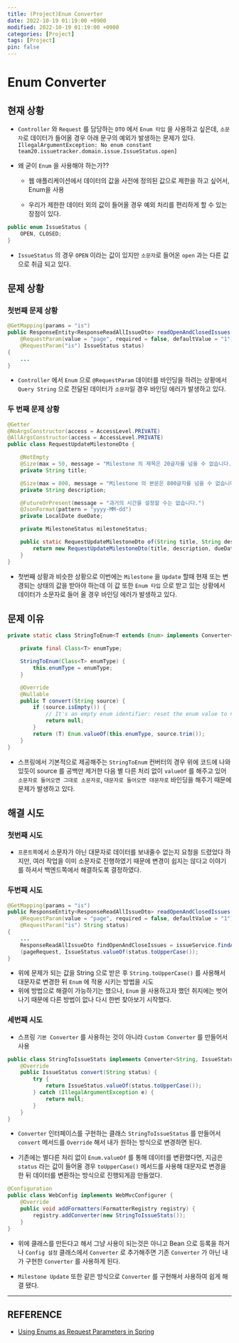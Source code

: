 ```yaml
---
title: (Project)Enum Converter
date: 2022-10-19 01:19:00 +0900
modified: 2022-10-19 01:19:00 +0900
categories: [Project]
tags: [Project]
pin: false
---
```


# Enum Converter

## 현재 상황
- `Controller` 와 `Request` 를 담당하는 `DTO` 에서 `Enum 타입` 을 사용하고 싶은데, `소문자`로 데이터가 들어올 경우 아래 문구의 예외가 발생하는 문제가 있다.
  `IllegalArgumentException: No enum constant team20.issuetracker.domain.issue.IssueStatus.open]`

- 왜 굳이 `Enum` 을 사용해야 하는가??
    - 웹 애플리케이션에서 데이터의 값을 사전에 정의된 값으로 제한을 하고 싶어서, Enum을 사용
    
    - 우리가 제한한 데이터 외의 값이 들어올 경우 예외 처리를 편리하게 할 수 있는 장점이 있다.
    
        

```java
public enum IssueStatus {
    OPEN, CLOSED;
}
```
- `IssueStatus` 의 경우 `OPEN` 이라는 값이 있지만 `소문자`로 들어온 `open` 과는 다른 값으로 취급 되고 있다.



## 문제 상황

### 첫번째 문제 상황

```java
@GetMapping(params = "is")
public ResponseEntity<ResponseReadAllIssueDto> readOpenAndClosedIssues(
    @RequestParam(value = "page", required = false, defaultValue = "1") String page,
    @RequestParam("is") IssueStatus status) 
{
    ...
}
```
- `Controller` 에서 `Enum` 으로 `@RequestParam` 데이터를 바인딩을 하려는 상황에서 `Query String` 으로 전달된 데이터가 `소문자`일 경우 바인딩 에러가 발생하고 있다.



### 두 번째 문제 상황

```java
@Getter
@NoArgsConstructor(access = AccessLevel.PRIVATE)
@AllArgsConstructor(access = AccessLevel.PRIVATE)
public class RequestUpdateMilestoneDto {

    @NotEmpty
    @Size(max = 50, message = "Milestone 의 제목은 20글자를 넘을 수 없습니다.")
    private String title;

    @Size(max = 800, message = "Milestone 의 본문은 800글자를 넘을 수 없습니다.")
    private String description;

    @FutureOrPresent(message = "과거의 시간을 설정할 수는 없습니다.")
    @JsonFormat(pattern = "yyyy-MM-dd")
    private LocalDate dueDate;

    private MilestoneStatus milestoneStatus;

    public static RequestUpdateMilestoneDto of(String title, String description, LocalDate dueDate, MilestoneStatus milestoneStatus) {
        return new RequestUpdateMilestoneDto(title, description, dueDate, milestoneStatus);
    }
}
```
- 첫번째 상황과 비슷한 상황으로 이번에는 `Milestone` 을 `Update` 할때 현재 또는 변경되는 상태의 값을 받아야 하는데 이 값 또한 `Enum 타입` 으로 받고 있는 상황에서 데이터가 소문자로 들어 올 경우 바인딩 에러가 발생하고 있다.



## 문제 이유

```java
private static class StringToEnum<T extends Enum> implements Converter<String, T> {

	private final Class<T> enumType;

	StringToEnum(Class<T> enumType) {
		this.enumType = enumType;
	}

	@Override
	@Nullable
	public T convert(String source) {
		if (source.isEmpty()) {
			// It's an empty enum identifier: reset the enum value to null.
			return null;
		}
		return (T) Enum.valueOf(this.enumType, source.trim());
	}
}
```
- 스프링에서 기본적으로 제공해주는 `StringToEnum` 컨버터의 경우 위에 코드에 나와 있듯이 source 를 공백만 제거한 다음 별 다른 처리 없이 `valueOf` 를 해주고 있어 `소문자로 들어오면 그대로 소문자로`, `대문자로 들어오면 대문자로` 바인딩을 해주기 때문에 문제가 발생하고 있다.



## 해결 시도

### 첫번째 시도

- `프론트쪽`에서 소문자가 아닌 대문자로 데이터를 보내줄수 없는지 요청을 드렸었다 하지만, 여러 작업을 이미 소문자로 진행하였기 때문에 변경이 쉽지는 않다고 이야기를 하셔서 백엔드쪽에서 해결하도록 결정하였다.



### 두번째 시도

```java
@GetMapping(params = "is")
public ResponseEntity<ResponseReadAllIssueDto> readOpenAndClosedIssues(
    @RequestParam(value = "page", required = false, defaultValue = "1") String page,
    @RequestParam("is") String status) 
{
    ...
    ResponseReadAllIssueDto findOpenAndCloseIssues = issueService.findAllOpenAndCloseIssues
    (pageRequest, IssueStatus.valueOf(status.toUpperCase());
}
```
- 위에 문제가 되는 값을 String 으로 받은 후 `String.toUpperCase()` 를 사용해서 대문자로 변경한 뒤 `Enum` 에 적용 시키는 방법을 시도
- 위에 방법으로 해결이 가능하기는 했으나, `Enum` 을 사용하고자 했던 취지에는 벗어나기 때문에 다른 방법이 없나 다시 한번 찾아보기 시작했다.



### 세번째 시도

- 스프링 `기본 Converter` 를 사용하는 것이 아니라 `Custom Converter` 를 만들어서 사용

    

```java
public class StringToIssueStats implements Converter<String, IssueStatus> {
    @Override
    public IssueStatus convert(String status) {
        try {
            return IssueStatus.valueOf(status.toUpperCase());
        } catch (IllegalArgumentException e) {
            return null;
        }
    }
}
```
- `Converter` 인터페이스를 구현하는 클래스 `StringToIssueStatus` 를 만들어서 `convert` 메서드를 `Override` 해서 내가 원하는 방식으로 변경하면 된다.

- 기존에는 별다른 처리 없이 `Enum.valueOf` 를 통해 데이터를 변환했다면, 지금은 `status` 라는 값이 들어올 경우 `toUpperCase()` 메서드를 사용해 대문자로 변경을 한 뒤 데이터를 변환하는 방식으로 진행되게끔 만들었다.

    

```java
@Configuration
public class WebConfig implements WebMvcConfigurer {
    @Override
    public void addFormatters(FormatterRegistry registry) {
        registry.addConverter(new StringToIssueStats());
    }
}
```
- 위에 클래스를 만든다고 해서 그냥 사용이 되는것은 아니고 Bean 으로 등록을 하거나 `Config 설정` 클래스에서 `Converter` 로 추가해주면 기존 `Converter` 가 아닌 내가 구현한 `Converter` 를 사용하게 된다.

- `Milestone Update` 또한 같은 방식으로 `Converter` 를 구현해서 사용하여 쉽게 해결 됐다.

    

---
## REFERENCE
- [Using Enums as Request Parameters in Spring](https://www.baeldung.com/spring-enum-request-param)